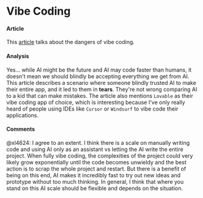 # Vibe Coding

#### Article

This [article](https://techcrunch.com/2025/09/14/vibe-coding-has-turned-senior-devs-into-ai-babysitters-but-they-say-its-worth-it/) talks about the dangers of vibe coding.

#### Analysis

Yes... while AI might be the future and AI may code faster than humans, it doesn't mean we should blindly be accepting everything we get from AI. This article describes a scenario where someone blindly trusted AI to make their entire app, and it led to them in <b>tears</b>. They're not wrong comparing AI to a kid that can make mistakes. The article also mentions `Lovable` as their vibe coding app of choice, which is interesting because I've only really heard of people using IDEs like `Cursor` or `Windsurf` to vibe code their applications.

#### Comments

@xl4624: I agree to an extent. I think there is a scale on manually writing code and using AI only as an assistant vs letting the AI write the entire project. When fully vibe coding, the complexities of the project could very likely grow exponentially until the code becomes unwieldy and the best action is to scrap the whole project and restart. But there is a benefit of being on this end, AI makes it incredibly fast to try out new ideas and prototype without too much thinking. In general, I think that where you stand on this AI scale should be flexible and depends on the situation.
